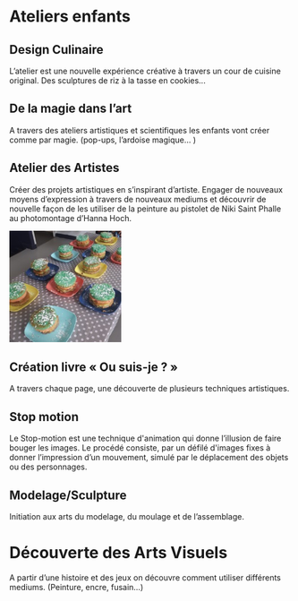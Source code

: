 # Ateliers enfants

## Design Culinaire

L’atelier est une nouvelle expérience créative à travers un cour de cuisine original. Des sculptures de riz à la tasse en cookies... 
 
## De la magie dans l’art

A travers des ateliers artistiques et scientifiques les enfants vont créer comme par magie. (pop-ups, l’ardoise magique… )

## Atelier des Artistes

Créer des projets artistiques en s’inspirant d’artiste. Engager de nouveaux moyens d’expression à travers de nouveaux mediums et découvrir de nouvelle façon de les utiliser de la peinture au pistolet de Niki Saint Phalle au photomontage d’Hanna Hoch. 

![Image design culinaire](./images/design_culinaire.jpg)
 
## Création livre « Ou suis-je ? »

A travers chaque page, une découverte de plusieurs techniques artistiques. 
 
## Stop motion

Le Stop-motion est une technique d'animation qui donne l’illusion de faire bouger les images. Le procédé consiste, par un défilé d'images fixes à donner l’impression d’un mouvement, simulé par le déplacement des objets ou des personnages. 
                                                                                    
## Modelage/Sculpture

Initiation aux arts du modelage, du moulage et de l’assemblage.
 
# Découverte des Arts Visuels

A partir d’une histoire et des jeux on découvre comment utiliser différents mediums. (Peinture, encre, fusain…)